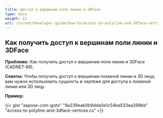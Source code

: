 ```yaml
---
title: Доступ к вершинам поли линии и 3DFace
type: docs
weight: 12
url: /ru/net/developer-guide/how-to/access-to-polyline-and-3dface-vertices/
---
```


## **Как получить доступ к вершинам поли линии и 3DFace**

**Проблема:** Как получить доступ к вершинам поли линии и 3DFace (CADNET-88).

**Советы:** Чтобы получить доступ к вершинам ломаной линии и 3D лица, вам нужно использовать сущность в чертеже для доступа к ломаной линии или 3D лицу.

**Пример:**

{{< gist "aspose-com-gists" "9a239eab0b9dda0e1c54be533ea399bb" "access-to-polyline-and-3dface-vertices.cs" >}}

